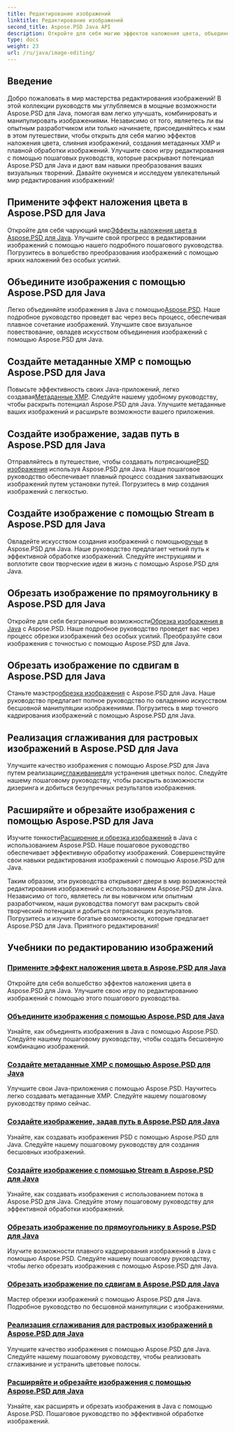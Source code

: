 ```yaml
---
title: Редактирование изображений
linktitle: Редактирование изображений
second_title: Aspose.PSD Java API
description: Откройте для себя магию эффектов наложения цвета, объединения изображений и плавной обработки изображений с помощью Aspose.PSD. Улучшите свою игру по редактированию изображений с помощью наших руководств.
type: docs
weight: 23
url: /ru/java/image-editing/
---
```

## Введение 

Добро пожаловать в мир мастерства редактирования изображений! В этой коллекции руководств мы углубляемся в мощные возможности Aspose.PSD для Java, помогая вам легко улучшать, комбинировать и манипулировать изображениями. Независимо от того, являетесь ли вы опытным разработчиком или только начинаете, присоединяйтесь к нам в этом путешествии, чтобы открыть для себя магию эффектов наложения цвета, слияния изображений, создания метаданных XMP и плавной обработки изображений. Улучшите свою игру редактирования с помощью пошаговых руководств, которые раскрывают потенциал Aspose.PSD для Java и дают вам навыки преобразования ваших визуальных творений. Давайте окунемся и исследуем увлекательный мир редактирования изображений!

## Примените эффект наложения цвета в Aspose.PSD для Java

 Откройте для себя чарующий мир[Эффекты наложения цвета в Aspose.PSD для Java](./color-overlay-effect/). Улучшите свой прогресс в редактировании изображений с помощью нашего подробного пошагового руководства. Погрузитесь в волшебство преобразования изображений с помощью ярких наложений без особых усилий.

## Объедините изображения с помощью Aspose.PSD для Java

 Легко объединяйте изображения в Java с помощью[Aspose.PSD](./combine-images/). Наше подробное руководство проведет вас через весь процесс, обеспечивая плавное сочетание изображений. Улучшите свое визуальное повествование, овладев искусством объединения изображений с помощью Aspose.PSD для Java.

## Создайте метаданные XMP с помощью Aspose.PSD для Java

 Повысьте эффективность своих Java-приложений, легко создавая[Метаданные XMP](./create-xmp-metadata/). Следуйте нашему удобному руководству, чтобы раскрыть потенциал Aspose.PSD для Java. Улучшите метаданные ваших изображений и расширьте возможности вашего приложения.

## Создайте изображение, задав путь в Aspose.PSD для Java

 Отправляйтесь в путешествие, чтобы создавать потрясающие[PSD изображения](./create-image-by-setting-path/) используя Aspose.PSD для Java. Наше пошаговое руководство обеспечивает плавный процесс создания захватывающих изображений путем установки путей. Погрузитесь в мир создания изображений с легкостью.

## Создайте изображение с помощью Stream в Aspose.PSD для Java

 Овладейте искусством создания изображений с помощью[ручьи](./create-image-using-stream/) в Aspose.PSD для Java. Наше руководство предлагает четкий путь к эффективной обработке изображений. Следуйте инструкциям и воплотите свои творческие идеи в жизнь с помощью Aspose.PSD для Java.

## Обрезать изображение по прямоугольнику в Aspose.PSD для Java

 Откройте для себя безграничные возможности[Обрезка изображения в Java](./crop-image-by-rectangle/) с Aspose.PSD. Наше подробное руководство проведет вас через процесс обрезки изображений без особых усилий. Преобразуйте свои изображения с точностью с помощью Aspose.PSD для Java.

## Обрезать изображение по сдвигам в Aspose.PSD для Java

 Станьте маэстро[обрезка изображения](./crop-image-by-shifts/) с Aspose.PSD для Java. Наше руководство предлагает полное руководство по овладению искусством бесшовной манипуляции изображениями. Погрузитесь в мир точного кадрирования изображений с помощью Aspose.PSD для Java.

## Реализация сглаживания для растровых изображений в Aspose.PSD для Java

 Улучшите качество изображения с помощью Aspose.PSD для Java путем реализации[сглаживание](./implement-dithering/)для устранения цветных полос. Следуйте нашему пошаговому руководству, чтобы раскрыть возможности дизеринга и добиться безупречных результатов изображения.

## Расширяйте и обрезайте изображения с помощью Aspose.PSD для Java

 Изучите тонкости[Расширение и обрезка изображений](./expand-and-crop-images/) в Java с использованием Aspose.PSD. Наше пошаговое руководство обеспечивает эффективную обработку изображений. Совершенствуйте свои навыки редактирования изображений с помощью Aspose.PSD для Java.

Таким образом, эти руководства открывают двери в мир возможностей редактирования изображений с использованием Aspose.PSD для Java. Независимо от того, являетесь ли вы новичком или опытным разработчиком, наши руководства помогут вам раскрыть свой творческий потенциал и добиться потрясающих результатов. Погрузитесь и изучите богатые возможности, которые предлагает Aspose.PSD для Java. Приятного редактирования!
## Учебники по редактированию изображений
### [Примените эффект наложения цвета в Aspose.PSD для Java](./color-overlay-effect/)
Откройте для себя волшебство эффектов наложения цвета в Aspose.PSD для Java. Улучшите свою игру по редактированию изображений с помощью этого пошагового руководства.
### [Объедините изображения с помощью Aspose.PSD для Java](./combine-images/)
Узнайте, как объединять изображения в Java с помощью Aspose.PSD. Следуйте нашему пошаговому руководству, чтобы создать бесшовную комбинацию изображений.
### [Создайте метаданные XMP с помощью Aspose.PSD для Java](./create-xmp-metadata/)
Улучшите свои Java-приложения с помощью Aspose.PSD. Научитесь легко создавать метаданные XMP. Следуйте нашему пошаговому руководству прямо сейчас.
### [Создайте изображение, задав путь в Aspose.PSD для Java](./create-image-by-setting-path/)
Узнайте, как создавать изображения PSD с помощью Aspose.PSD для Java. Следуйте нашему пошаговому руководству для создания бесшовных изображений.
### [Создайте изображение с помощью Stream в Aspose.PSD для Java](./create-image-using-stream/)
Узнайте, как создавать изображения с использованием потока в Aspose.PSD для Java. Следуйте этому пошаговому руководству для эффективной обработки изображений.
### [Обрезать изображение по прямоугольнику в Aspose.PSD для Java](./crop-image-by-rectangle/)
Изучите возможности плавного кадрирования изображений в Java с помощью Aspose.PSD. Следуйте нашему пошаговому руководству, чтобы легко обрезать изображения с помощью Aspose.PSD для Java.
### [Обрезать изображение по сдвигам в Aspose.PSD для Java](./crop-image-by-shifts/)
Мастер обрезки изображений с помощью Aspose.PSD для Java. Подробное руководство по бесшовной манипуляции с изображениями.
### [Реализация сглаживания для растровых изображений в Aspose.PSD для Java](./implement-dithering/)
Улучшите качество изображения с помощью Aspose.PSD для Java. Следуйте нашему пошаговому руководству, чтобы реализовать сглаживание и устранить цветовые полосы.
### [Расширяйте и обрезайте изображения с помощью Aspose.PSD для Java](./expand-and-crop-images/)
Узнайте, как расширять и обрезать изображения в Java с помощью Aspose.PSD. Пошаговое руководство по эффективной обработке изображений.
